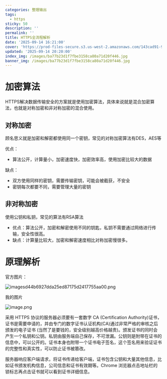 ```yaml
---
categories: 整理输出
tags:
  - https
sticky: 50
description: ''
permalink: ''
title: HTTPS全流程解析
date: '2025-09-14 16:21:00'
cover: 'https://prod-files-secure.s3.us-west-2.amazonaws.com/143cad91-961b-48b0-82dc-78fbb6eb5abe/8138b291-dced-4d31-8bce-83cbc5e067af/wallhaven-3ldkoy.jpg?X-Amz-Algorithm=AWS4-HMAC-SHA256&X-Amz-Content-Sha256=UNSIGNED-PAYLOAD&X-Amz-Credential=ASIAZI2LB466RNCZADRK%2F20250917%2Fus-west-2%2Fs3%2Faws4_request&X-Amz-Date=20250917T170044Z&X-Amz-Expires=3600&X-Amz-Security-Token=IQoJb3JpZ2luX2VjEDAaCXVzLXdlc3QtMiJGMEQCIGHApIZqHYhQRUd5VnaVBtY%2F98Hcc3MS4bAPPgg9f%2Be6AiAo%2FyhkTtKGbiyqwsyqUbSDq%2FUxIz4LhQTdsgyg9T5gJCqIBAip%2F%2F%2F%2F%2F%2F%2F%2F%2F%2F8BEAAaDDYzNzQyMzE4MzgwNSIMXGJ5xFPBiv6Jegr2KtwD%2F6JSuX1jtKbvFyj79F0lYcOy9kx5XdSm3%2FzeUm1QxXNFwFMQHLCargYcSYkkFNSYcE7s2NKOa2dTQrk9i8GbK12ceIkS8R5UE8tkH3Aivq%2FXAiicCA2UUG127qKPbKgpKiIG%2BgAK92hhSjG9eapOf41rPmOYwMSgoQMy0C90gMiLjARFccgY28YXk%2BV4PEyUnuFzht03Zs%2B1J1oJBmwjmRxtyA3Rp4xttGGNEyFXayOP8B2ptDfPpZnmtsgoFwqQ1ajaP7VKO46PBa46qtifM%2Bi16ymiVIWioGFKU3ShMpGN2nda5UG%2BmjmjKPmAzxHHoAQ3SCzTYhTkJQyNhNxOSh7WU2IC2aWgIVNZNMGnC3oXJxeFAJG1Dc3G3rmR5J0%2BpduClGcKjtvssKxmnYXxUCsiQYoSPH2L0dHutyvQ7eqKrXfwgKQMxCNUG%2BmBijEkTo52FwxsjFHi5irVmQbgm%2BJAQKb4S%2BUFZGOlwVi8hDfEE37ong5cL1XxcDqzsx%2Bunw6esA3CQBzqWoA9tM9UajAALTIw%2FsFkkSb4X2fCW%2FVTSNfNQvSctgT5ZKDPxLxVvFZuRzEvb2Tk0xhf7VVW5RkvzcFMLWEBgZBEi16E%2BdxDFih4G%2FYcWzJBO04wnqyrxgY6pgHl5h19K829lH4NmrqmuPE40HumPteLdlJJQP69UOlBWoDh63pYsK8o%2BagyUAm2Ri7YJu1m1GlUcOnCXU2X%2B0yOjs7RHMyhSv0EPeZzFsNWBRFzu33eA2JJjP9p%2B4JE3zT0XBGL9uE%2FOYMYHd5957EbdHQ2Y8mb3ICxXTFB5ocksPr8DvAQMw5ACSL99NCbcCdEp6ISOI%2FvDsfKJSHLprQ9bwDC5OJx&X-Amz-Signature=3098d2f89aad1e8ccd5d04de7bde816359b2fd5ad2e99f74ad9650e8eb3b21ae&X-Amz-SignedHeaders=host&x-amz-checksum-mode=ENABLED&x-id=GetObject'
updated: '2025-09-14 20:20:00'
index_img: /images/ba77b23d1f7fbe3158ca80a71d20f446.jpg
banner_img: /images/ba77b23d1f7fbe3158ca80a71d20f446.jpg
---
```


# 加密算法


HTTPS解决数据传输安全的方案就是使用加密算法，具体来说就是混合加密算法，也就是对称加密和非对称加密的混合使用。


## 对称加密


顾名思义就是加密和解密都使用同一个密钥，常见的对称加密算法有DES，AES等


优点：

- 算法公开，计算量小，加密速度快，加密效率高，使用加密比较大的数据

缺点：

- 双方使用同样的密钥，需要传输密钥，可能会被截获，不安全
- 密钥每次都要不同，需要管理大量的密钥

## 非对称加密


使用公钥和私钥，常见的算法有RSA算法

- 优点：算法公开，加密和解密使用不同的钥匙，私钥不需要通过网络进行传输，安全性很高。
- 缺点：计算量比较大，加密和解密速度相比对称加密慢很多。

# 原理解析


官方图片：


![imagesd44b6927dda25ed87175d2417755aa00.png](/images/3dc3885631aadf23c5728c49bb5df3c4.png)


我的图片


![image.png](/images/7dac926f4b3925358a887a46c786b703.png)


采用 HTTPS 协议的服务器必须要有一套数字 CA (Certification Authority)证书，证书是需要申请的，并由专门的数字证书认证机构(CA)通过非常严格的审核之后颁发的电子证书 (当然了是要钱的，安全级别越高价格越贵)。颁发证书的同时会产生一个私钥和公钥。私钥由服务端自己保存，不可泄漏。公钥则是附带在证书的信息中，可以公开的。证书本身也附带一个证书电子签名，这个签名用来验证证书的完整性和真实性，可以防止证书被篡改。


服务器响应客户端请求，将证书传递给客户端，证书包含公钥和大量其他信息，比如证书颁发机构信息，公司信息和证书有效期等。Chrome 浏览器点击地址栏的锁标志再点击证书就可以看到证书详细信息。

